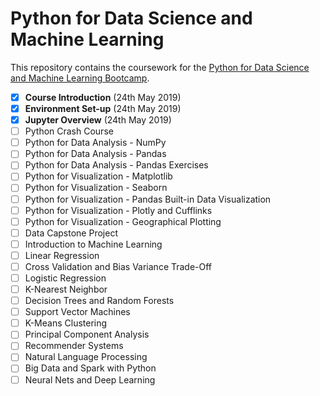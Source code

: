# Python for Data Science and Machine Learning
This repository contains the coursework for the [Python for Data Science and Machine Learning Bootcamp](https://www.udemy.com/python-for-data-science-and-machine-learning-bootcamp/learn/v4/overview).

- [x] **Course Introduction** (24th May 2019)
- [x] **Environment Set-up** (24th May 2019)
- [x] **Jupyter Overview** (24th May 2019)
- [ ] Python Crash Course
- [ ] Python for Data Analysis - NumPy
- [ ] Python for Data Analysis - Pandas
- [ ] Python for Data Analysis - Pandas Exercises
- [ ] Python for Visualization - Matplotlib
- [ ] Python for Visualization - Seaborn
- [ ] Python for Visualization - Pandas Built-in Data Visualization
- [ ] Python for Visualization - Plotly and Cufflinks
- [ ] Python for Visualization - Geographical Plotting
- [ ] Data Capstone Project
- [ ] Introduction to Machine Learning
- [ ] Linear Regression
- [ ] Cross Validation and Bias Variance Trade-Off
- [ ] Logistic Regression
- [ ] K-Nearest Neighbor
- [ ] Decision Trees and Random Forests
- [ ] Support Vector Machines
- [ ] K-Means Clustering
- [ ] Principal Component Analysis
- [ ] Recommender Systems
- [ ] Natural Language Processing
- [ ] Big Data and Spark with Python
- [ ] Neural Nets and Deep Learning